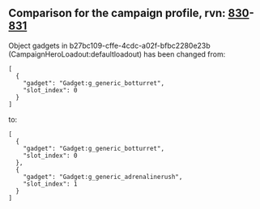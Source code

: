 ## Comparison for the campaign profile, rvn: [830](https://github.com/PRO100KatYT/FortniteProfileRevisions/tree/main/profiles/campaign/830%20campaign.json)-[831](https://github.com/PRO100KatYT/FortniteProfileRevisions/tree/main/profiles/campaign/831%20campaign.json)

Object gadgets in b27bc109-cffe-4cdc-a02f-bfbc2280e23b (CampaignHeroLoadout:defaultloadout) has been changed from:

```
[
  {
    "gadget": "Gadget:g_generic_botturret",
    "slot_index": 0
  }
]
```

to:

```
[
  {
    "gadget": "Gadget:g_generic_botturret",
    "slot_index": 0
  },
  {
    "gadget": "Gadget:g_generic_adrenalinerush",
    "slot_index": 1
  }
]
```

<br><br>
